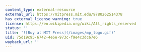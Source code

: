 ```yaml
---
content_type: external-resource
external_url: https://mitpress.mit.edu/9780262514378
has_external_license_warning: true
license: https://en.wikipedia.org/wiki/All_rights_reserved
status: ''
title: '![Buy at MIT Press](/images/mp_logo.gif)'
uid: 75d19c95-6742-4e6e-973c-f9e4c3dc67e6
wayback_url: ''
---
```


